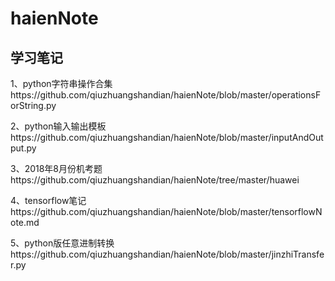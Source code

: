 # haienNote

## 学习笔记

1、python字符串操作合集https://github.com/qiuzhuangshandian/haienNote/blob/master/operationsForString.py  

2、python输入输出模板https://github.com/qiuzhuangshandian/haienNote/blob/master/inputAndOutput.py  

3、2018年8月份机考题https://github.com/qiuzhuangshandian/haienNote/tree/master/huawei  

4、tensorflow笔记https://github.com/qiuzhuangshandian/haienNote/blob/master/tensorflowNote.md  

5、python版任意进制转换https://github.com/qiuzhuangshandian/haienNote/blob/master/jinzhiTransfer.py  

